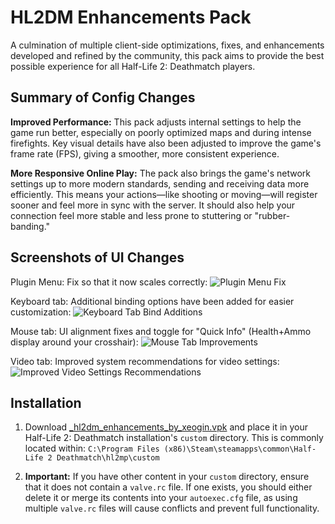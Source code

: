 # HL2DM Enhancements Pack

A culmination of multiple client-side optimizations, fixes, and enhancements developed and refined by the community, this pack aims to provide the best possible experience for all Half-Life 2: Deathmatch players.

## Summary of Config Changes
**Improved Performance:** This pack adjusts internal settings to help the game run better, especially on poorly optimized maps and during intense firefights. Key visual details have also been adjusted to improve the game's frame rate (FPS), giving a smoother, more consistent experience.

**More Responsive Online Play:** The pack also brings the game's network settings up to more modern standards, sending and receiving data more efficiently. This means your actions—like shooting or moving—will register sooner and feel more in sync with the server. It should also help your connection feel more stable and less prone to stuttering or "rubber-banding."

## Screenshots of UI Changes
Plugin Menu: Fix so that it now scales correctly:
![Plugin Menu Fix](https://www.hl2dm-game.com/uploads/img/2025/09/f881d26d2275b67885ef20f63fce1d0a.jpg)

Keyboard tab: Additional binding options have been added for easier customization:
![Keyboard Tab Bind Additions](https://www.hl2dm-game.com/uploads/img/2025/09/d9a4f100cfa625c450034cf0791fb7d1.gif)

Mouse tab: UI alignment fixes and toggle for "Quick Info" (Health+Ammo display around your crosshair):
![Mouse Tab Improvements](https://www.hl2dm-game.com/uploads/img/2025/09/c3fe496eb7b5e10b881071c34f39387a.jpg)

Video tab: Improved system recommendations for video settings:
![Improved Video Settings Recommendations](https://www.hl2dm-game.com/uploads/img/2025/09/46bcd09697257e33ed4e010dbb03e72e.jpg)

## Installation

1. Download [_hl2dm_enhancements_by_xeogin.vpk](https://www.hl2dm.com/api/download_github.php?slug=hl2dm-enhancements) and place it in your Half-Life 2: Deathmatch installation's `custom` directory. This is commonly located within:
   `C:\Program Files (x86)\Steam\steamapps\common\Half-Life 2 Deathmatch\hl2mp\custom`

2. **Important:** If you have other content in your `custom` directory, ensure that it does not contain a `valve.rc` file. If one exists, you should either delete it or merge its contents into your `autoexec.cfg` file, as using multiple `valve.rc` files will cause conflicts and prevent full functionality.
